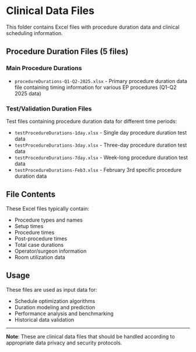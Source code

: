 # Clinical Data Files

This folder contains Excel files with procedure duration data and clinical scheduling information.

## Procedure Duration Files (5 files)

### Main Procedure Durations
- `procedureDurations-Q1-Q2-2025.xlsx` - Primary procedure duration data file containing timing information for various EP procedures (Q1-Q2 2025 data)

### Test/Validation Duration Files
Test files containing procedure duration data for different time periods:

- `testProcedureDurations-1day.xlsx` - Single day procedure duration test data
- `testProcedureDurations-3day.xlsx` - Three-day procedure duration test data  
- `testProcedureDurations-7day.xlsx` - Week-long procedure duration test data
- `testProcedureDurations-Feb3.xlsx` - February 3rd specific procedure duration data

## File Contents
These Excel files typically contain:
- Procedure types and names
- Setup times
- Procedure times  
- Post-procedure times
- Total case durations
- Operator/surgeon information
- Room utilization data

## Usage
These files are used as input data for:
- Schedule optimization algorithms
- Duration modeling and prediction
- Performance analysis and benchmarking
- Historical data validation

---
**Note**: These are clinical data files that should be handled according to appropriate data privacy and security protocols.